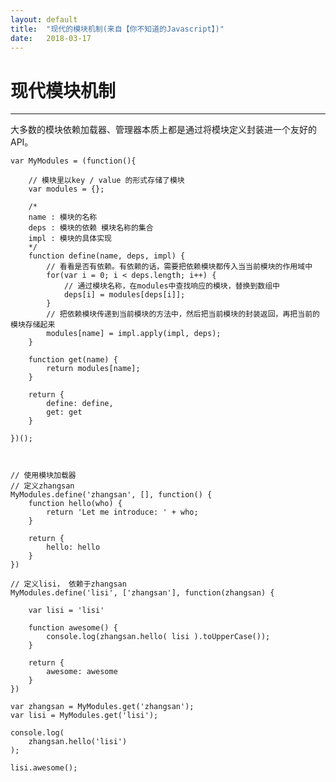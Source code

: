 ```yaml
---
layout: default
title:  "现代的模块机制(来自【你不知道的Javascript】)"
date:   2018-03-17
---
```

# 现代模块机制

---------------------------------------------------

大多数的模块依赖加载器、管理器本质上都是通过将模块定义封装进一个友好的API。

    var MyModules = (function(){

        // 模块里以key / value 的形式存储了模块
        var modules = {};

        /*
        name : 模块的名称
        deps : 模块的依赖 模块名称的集合
        impl : 模块的具体实现
        */
        function define(name, deps, impl) {
            // 看看是否有依赖。有依赖的话，需要把依赖模块都传入当当前模块的作用域中
            for(var i = 0; i < deps.length; i++) {
                // 通过模块名称，在modules中查找响应的模块，替换到数组中
                deps[i] = modules[deps[i]];
            }
            // 把依赖模块传递到当前模块的方法中，然后把当前模块的封装返回，再把当前的模块存储起来
            modules[name] = impl.apply(impl, deps);
        }

        function get(name) {
            return modules[name];
        }

        return {
            define: define,
            get: get
        }

    })();



    // 使用模块加载器
    // 定义zhangsan
    MyModules.define('zhangsan', [], function() {
        function hello(who) {
            return 'Let me introduce: ' + who;
        }

        return {
            hello: hello
        }
    })

    // 定义lisi， 依赖于zhangsan
    MyModules.define('lisi', ['zhangsan'], function(zhangsan) {
        
        var lisi = 'lisi'

        function awesome() {
            console.log(zhangsan.hello( lisi ).toUpperCase());
        }

        return {
            awesome: awesome
        }
    })

    var zhangsan = MyModules.get('zhangsan');
    var lisi = MyModules.get('lisi');

    console.log(
        zhangsan.hello('lisi')
    );

    lisi.awesome();





